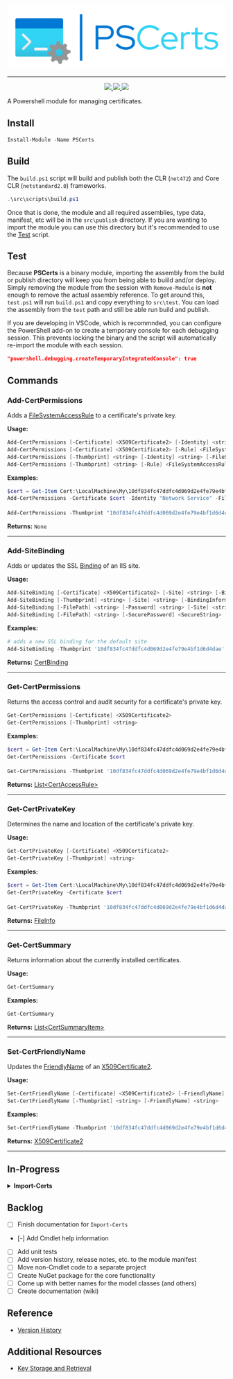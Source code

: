 ﻿<p align="center">
  <img src="images/PSCerts_header_color.png" />
</p>

<hr>

<p align="center">
  <a href="https://www.powershellgallery.com/packages/PSCerts">
    <img src="https://img.shields.io/powershellgallery/p/PSCerts?color=blueviolet&label=PSCerts&logo=powershell&style=for-the-badge"/>
  </a>
  <a href="https://www.powershellgallery.com/packages/PSCerts">
    <img src="https://img.shields.io/powershellgallery/v/PSCerts?color=blue&logo=nuget&style=for-the-badge"/>
  </a>
  <a href="https://www.powershellgallery.com/api/v2/package/PSCerts/0.0.3">
    <img src="https://img.shields.io/powershellgallery/dt/PSCerts?style=for-the-badge&color=blue"/>
  </a>
</p>

A Powershell module for managing certificates.

## Install

```powershell
Install-Module -Name PSCerts
```

## Build

The `build.ps1` script will build and publish both the CLR (`net472`) and Core CLR (`netstandard2.0`) frameworks.

```powershell
.\src\scripts\build.ps1
```

Once that is done, the module and all required assemblies, type data, manifest, etc will be in the `src\publish` directory. If you are wanting to import the module you can use this directory but it's recommended to use the [Test](#test) script.

## Test

Because **PSCerts** is a binary module, importing the assembly from the build or publish directory will keep you from being able to buiild and/or deploy. Simply removing the module from the session with `Remove-Module` is **not** enough to remove the actual assembly reference. To get around this, `test.ps1` will run `build.ps1` and copy everything to `src\test`. You can load the assembly from the `test` path and still be able run build and publish.

If you are developing in VSCode, which is recommnded, you can configure the PowerShell add-on to create a temporary console for each debugging session. This prevents locking the binary and the script will automatically re-import the module with each session.

```json
"powershell.debugging.createTemporaryIntegratedConsole": true
```

## Commands

### Add-CertPermissions

Adds a [FileSystemAccessRule](https://learn.microsoft.com/en-us/dotnet/api/system.security.accesscontrol.filesystemaccessrule) to a certificate's private key.

**Usage:**

```powershell
Add-CertPermissions [-Certificate] <X509Certificate2> [-Identity] <string> [-FileSystemRights] <FileSystemRights> [-AccessType] <AccessControlType>
Add-CertPermissions [-Certificate] <X509Certificate2> [-Rule] <FileSystemAccessRule>
Add-CertPermissions [-Thumbprint] <string> [-Identity] <string> [-FileSystemRights] <FileSystemRights> [-AccessType] <AccessControlType>
Add-CertPermissions [-Thumbprint] <string> [-Rule] <FileSystemAccessRule>
```

**Examples:**

```powershell
$cert = Get-Item Cert:\LocalMachine\My\10df834fc47ddfc4d069d2e4fe79e4bf1d6d4dae
Add-CertPermissions -Certificate $cert -Identity "Network Service" -FileSystemRights FullControl -AccessType Allow

Add-CertPermissions -Thumbprint "10df834fc47ddfc4d069d2e4fe79e4bf1d6d4dae" -Identity "Network Service" -FileSystemRights FullControl -AccessType Allow
```

**Returns:** `None`

---

### Add-SiteBinding

Adds or updates the SSL [Binding](https://learn.microsoft.com/en-us/dotnet/api/microsoft.web.administration.binding) of an IIS site.

**Usage:**

```powershell
Add-SiteBinding [-Certificate] <X509Certificate2> [-Site] <string> [-BindingInformation] <string> [-SslFlags] <SslFlags>
Add-SiteBinding [-Thumbprint] <string> [-Site] <string> [-BindingInformation] <string> [-SslFlags] <SslFlags>
Add-SiteBinding [-FilePath] <string> [-Password] <string> [-Site] <string> [-BindingInformation] <string> [-SslFlags] <SslFlags>
Add-SiteBinding [-FilePath] <string> [-SecurePassword] <SecureString> [-Site] <string> [-BindingInformation] <string> [-SslFlags] <SslFlags>
```

**Examples:**

```powershell
# adds a new SSL binding for the default site
Add-SiteBinding -Thumbprint '10df834fc47ddfc4d069d2e4fe79e4bf1d6d4dae' -Site 'Default Web Site'
```

**Returns:** [CertBinding](./src/PSCerts/Models/CertBinding.cs)

---

### Get-CertPermissions

Returns the access control and audit security for a certificate's private key.

```powershell
Get-CertPermissions [-Certificate] <X509Certificate2>
Get-CertPermissions [-Thumbprint] <string>
```

**Examples:**

```powershell
$cert = Get-Item Cert:\LocalMachine\My\10df834fc47ddfc4d069d2e4fe79e4bf1d6d4dae
Get-CertPermissions -Certificate $cert

Get-CertPermissions -Thumbprint '10df834fc47ddfc4d069d2e4fe79e4bf1d6d4dae'
```

**Returns:** [List\<CertAccessRule>](./src/PSCerts/Models/CertAccessRule.cs)

---

### Get-CertPrivateKey

Determines the name and location of the certificate's private key.

**Usage:**

```powershell
Get-CertPrivateKey [-Certificate] <X509Certificate2>
Get-CertPrivateKey [-Thumbprint] <string>
```

**Examples:**

```powershell
$cert = Get-Item Cert:\LocalMachine\My\10df834fc47ddfc4d069d2e4fe79e4bf1d6d4dae
Get-CertPrivateKey -Certificate $cert

Get-CertPrivateKey -Thumbprint '10df834fc47ddfc4d069d2e4fe79e4bf1d6d4dae'
```

**Returns:** [FileInfo](https://learn.microsoft.com/en-us/dotnet/api/system.io.fileinfo)

---

### Get-CertSummary

Returns information about the currently installed certificates.

**Usage:**

```powershell
Get-CertSummary
```

**Examples:**

```powershell
Get-CertSummary
```

**Returns:** [List\<CertSummaryItem>](/src/PSCerts/Models/Summary/CertSummaryItem.cs)

---

### Set-CertFriendlyName

Updates the [FriendlyName](https://learn.microsoft.com/en-us/dotnet/api/system.security.cryptography.x509certificates.x509certificate2.friendlyname) of an [X509Certificate2](https://learn.microsoft.com/en-us/dotnet/api/system.security.cryptography.x509certificates.x509certificate2).

**Usage:**

```powershell
Set-CertFriendlyName [-Certificate] <X509Certificate2> [-FriendlyName] <string>
Set-CertFriendlyName [-Thumbprint] <string> [-FriendlyName] <string>
```

**Examples:**

```powershell
Set-CertFriendlyName -Thumbprint '10df834fc47ddfc4d069d2e4fe79e4bf1d6d4dae' -FriendlyName "My Test Cert"
```

**Returns:** [X509Certificate2](https://learn.microsoft.com/en-us/dotnet/api/system.security.cryptography.x509certificates.x509certificate2)

---

## In-Progress

<details>
  <summary><b>Import-Certs</b></summary>

**certfile (Required):** The path to a certificate file
**stores (Required):** One or more stores the certificate will be imported to
**permissions:** File permissions for the private key (Optional)
**password:** The password for the certificate.

The `type` indicates how to handle the `value` property (see below).

- Type: `text`
  - The <strong>value</strong> is the password. <i>(Not recommended)</i>
  - [Example](/docs/examples/ImportCerts/basic.json)
- Type: `file`
  - The <strong>value</strong> is the path to a file that contains the password.
  - [Example](/docs/examples/ImportCerts/passwordFromFile.json)
- Type: `env`
  - The <strong>value</strong> is the name of an environment variable containing the password.
  - [Example](/docs/examples/ImportCerts/passwordFromEnv.json)

</details>

## Backlog

- [ ] Finish documentation for `Import-Certs`
- [-] Add Cmdlet help information
- [ ] Add unit tests
- [ ] Add version history, release notes, etc. to the module manifest
- [ ] Move non-Cmdlet code to a separate project
- [ ] Create NuGet package for the core functionality
- [ ] Come up with better names for the model classes (and others)
- [ ] Create documentation (wiki)

## Reference

- [Version History](/CHANGELOG.txt)

## Additional Resources

- [Key Storage and Retrieval](https://learn.microsoft.com/en-us/windows/win32/seccng/key-storage-and-retrieval)
